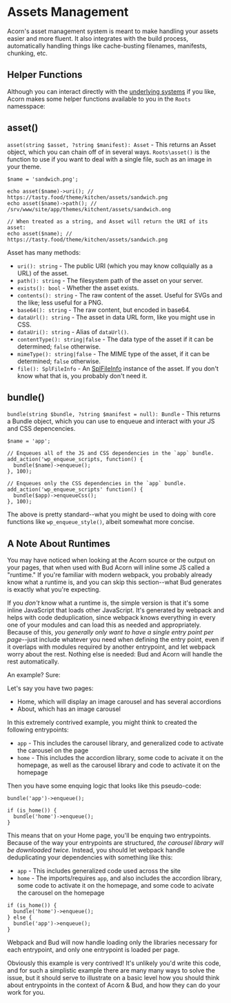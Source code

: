 # Assets Management

Acorn's asset management system is meant to make handling your assets easier and more fluent. It also integrates with the build process, automatically handling things like cache-busting filenames, manifests, chunking, etc.

## Helper Functions

Although you can interact directly with the [underlying systems](https://github.com/roots/acorn/tree/2.x/src/Roots/Acorn/Assets) if you like, Acorn makes some helper functions available to you in the `Roots` namesspace:

## asset()

`asset(string $asset, ?string $manifest): Asset` - This returns an Asset object, which you can chain off of in several ways. `Roots\asset()` is the function to use if you want to deal with a single file, such as an image in your theme.
  
```
$name = 'sandwich.png';

echo asset($name)->uri(); // https://tasty.food/theme/kitchen/assets/sandwich.png
echo asset($name)->path(); // /srv/www/site/app/themes/kitchent/assets/sandwich.ong

// When treated as a string, and Asset will return the URI of its asset:
echo asset($name); // https://tasty.food/theme/kitchen/assets/sandwich.png
```

Asset has many methods:

- `uri(): string` - The public URI (which you may know collquially as a URL) of the asset.
- `path(): string` - The filesystem path of the asset on your server.
- `exists(): bool` - Whether the asset exists.
- `contents(): string` - The raw content of the asset. Useful for SVGs and the like; less useful for a PNG.
- `base64(): string` - The raw content, but encoded in base64.
- `dataUrl(): string` - The asset in data URL form, like you might use in CSS.
- `dataUri(): string` - Alias of `dataUrl()`.
- `contentType(): string|false` - The data type of the asset if it can be determined; `false` otherwise.
- `mimeType(): string|false` - The MIME type of the asset, if it can be determined; `false` otherwise.
- `file(): SplFileInfo` - An [SplFileInfo](https://www.php.net/manual/en/class.splfileinfo.php) instance of the asset. If you don't know what that is, you probably don't need it.

## bundle()

`bundle(string $bundle, ?string $manifest = null): Bundle` - This returns a Bundle object, which you can use to enqueue and interact with your JS and CSS depencencies.

```
$name = 'app';

// Enqueues all of the JS and CSS dependencies in the `app` bundle.
add_action('wp_enqueue_scripts, function() {
  bundle($name)->enqueue();
}, 100);

// Enqueues only the CSS dependencies in the `app` bundle.
add_action('wp_enqueue_scripts' function() {
  bundle($app)->enqueueCss();
}, 100);
```
  
The above is pretty standard--what you might be used to doing with core functions like `wp_enqueue_style()`, albeit somewhat more concise. 


## A Note About Runtimes

You may have noticed when looking at the Acorn source or the output on your pages, that when used with Bud Acorn will inline some JS called a "runtime." If you're familiar with modern webpack, you probably already know what a runtime is, and you can skip this section--what Bud generates is exactly what you're expecting.

If you *don't* know what a runtime is, the simple version is that it's some inline JavaScript that loads other JavaScript. It's generated by webpack and helps with code deduplication, since webpack knows everything in every one of your modules and can load this as needed and appropriately. Because of this, *you generally only want to have a single entry point per page*--just include whatever you need when defining the entry point, even if it overlaps with modules required by another entrypoint, and let webpack worry about the rest. Nothing else is needed: Bud and Acorn will handle the rest automatically.

An example? Sure:

Let's say you have two pages:

- Home, which will display an image carousel and has several accordions
- About, which has an image carousel

In this extremely contrived example, you might think to created the following entrypoints:

- `app` - This includes the carousel library, and generalized code to activate the carousel on the page
- `home` - This includes the accordion library, some code to acivate it on the homepage, as well as the carousel library and code to activate it on the homepage

Then you have some enquing logic that looks like this pseudo-code:

```
bundle('app')->enqueue();

if (is_home()) {
  bundle('home')->enqueue();
}
```

This means that on your Home page, you'll be enquing two entrypoints. Because of the way your entrypoints are structured, *the carousel library will be downloaded twice*. Instead, you should let webpack handle deduplicating your dependencies with something like this:

- `app` - This includes generalized code used across the site
- `home` - The imports/requires `app`, and also includes the accordion library, some code to activate it on the homepage, and some code to acivate the carousel on the homepage

```
if (is_home()) {
  bundle('home')->enqueue();
} else {
  bundle('app')->enqueue();
}
```

Webpack and Bud will now handle loading only the libraries necessary for each entrypoint, and only one entrypoint is loaded per page.

Obviously this example is very contrived! It's unlikely you'd write this code, and for such a simplistic example there are many many ways to solve the issue, but it should serve to illustrate on a basic level how you should think about entrypoints in the context of Acorn & Bud, and how they can do your work for you.
